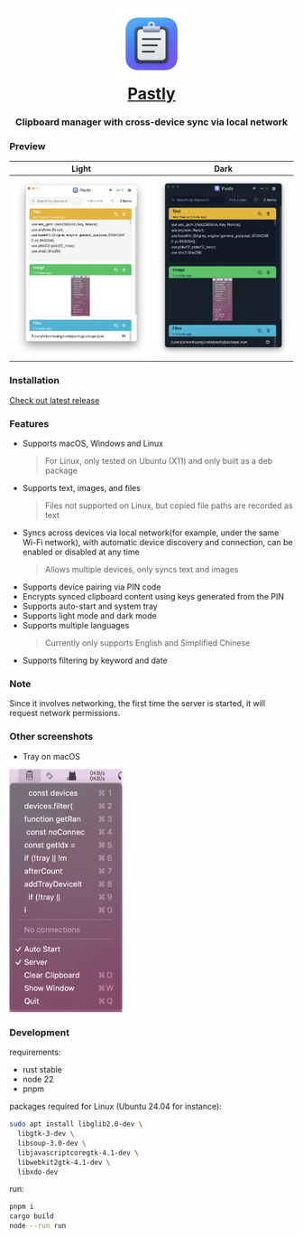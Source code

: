 <h1 align="center">
  <img src="./tauri/icons/icon.png" alt="Pastly" width="128" />
  <br>
  <a href="https://github.com/shixinhuang99/pastly">Pastly</a>
  <br>
</h1>

<h3 align="center">
  Clipboard manager with cross-device sync via local network
</h3>

### Preview

| Light                             | Dark                             |
| --------------------------------- | -------------------------------- |
| ![app light](./screenshots/1.png) | ![app dark](./screenshots/2.png) |

### Installation

[Check out latest release](https://github.com/shixinhuang99/pastly/releases)

### Features

- Supports macOS, Windows and Linux
  > For Linux, only tested on Ubuntu (X11) and only built as a deb package
- Supports text, images, and files
  > Files not supported on Linux, but copied file paths are recorded as text
- Syncs across devices via local network(for example, under the same Wi-Fi network), with automatic device discovery and connection, can be enabled or disabled at any time
  > Allows multiple devices, only syncs text and images
- Supports device pairing via PIN code
- Encrypts synced clipboard content using keys generated from the PIN
- Supports auto-start and system tray
- Supports light mode and dark mode
- Supports multiple languages
  > Currently only supports English and Simplified Chinese
- Supports filtering by keyword and date

### Note

Since it involves networking, the first time the server is started, it will request network permissions.

### Other screenshots

- Tray on macOS

<img src="./screenshots/3.png" alt="tray on macOS" width="200" />

### Development

requirements:

- rust stable
- node 22
- pnpm

packages required for Linux (Ubuntu 24.04 for instance):

```sh
sudo apt install libglib2.0-dev \
  libgtk-3-dev \
  libsoup-3.0-dev \
  libjavascriptcoregtk-4.1-dev \
  libwebkit2gtk-4.1-dev \
  libxdo-dev
```

run:

```sh
pnpm i
cargo build
node --run run
```
